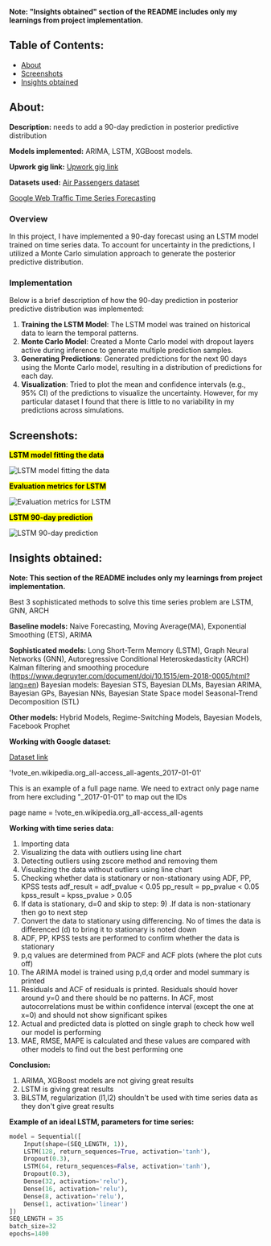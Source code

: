 
**Note: "Insights obtained" section of the README includes only my learnings from project implementation.**

## Table of Contents:
- [About](#about)
- [Screenshots](#screenshots)
- [Insights obtained](#insights-obtained)


## About:
**Description:** needs to add a 90-day prediction in posterior predictive distribution

**Models implemented:** ARIMA, LSTM, XGBoost models.

**Upwork gig link:** [Upwork gig link](https://www.upwork.com/jobs/~01e8bd802823c9cd1d)

**Datasets used:**
[Air Passengers dataset](https://www.kaggle.com/datasets/rakannimer/air-passengers)

[Google Web Traffic Time Series Forecasting](https://www.kaggle.com/competitions/web-traffic-time-series-forecasting/rules)

### Overview
In this project, I have implemented a 90-day forecast using an LSTM model trained on time series data. To account for uncertainty in the predictions, I utilized a Monte Carlo simulation approach to generate the posterior predictive distribution.

### Implementation
Below is a brief description of how the 90-day prediction in posterior predictive distribution was implemented:

1. **Training the LSTM Model**: The LSTM model was trained on historical data to learn the temporal patterns.
2. **Monte Carlo Model**: Created a Monte Carlo model with dropout layers active during inference to generate multiple prediction samples.
3. **Generating Predictions**: Generated predictions for the next 90 days using the Monte Carlo model, resulting in a distribution of predictions for each day.
4. **Visualization**: Tried to plot the mean and confidence intervals (e.g., 95% CI) of the predictions to visualize the uncertainty.
However, for my particular dataset I found that there is little to no variability in my predictions across simulations.


## Screenshots:

<mark><strong>LSTM model fitting the data</strong><mark>

![LSTM model fitting the data](https://github.com/user-attachments/assets/3d74e39c-0714-41bb-a10f-c15ba86bf73b)


<mark><strong>Evaluation metrics for LSTM</strong><mark>

![Evaluation metrics for LSTM](https://github.com/user-attachments/assets/bf068d11-081e-4294-bcfb-b00659a67f86)


<mark><strong>LSTM 90-day prediction</strong><mark>

![LSTM 90-day prediction](https://github.com/user-attachments/assets/045f760b-767d-4d8e-8922-812437d3e400)


## Insights obtained:
**Note: This section of the README includes only my learnings from project implementation.**

Best 3 sophisticated methods to solve this time series problem are LSTM, GNN, ARCH

**Baseline models:**
Naive Forecasting, Moving Average(MA), Exponential Smoothing (ETS), ARIMA

**Sophisticated models:**
Long Short-Term Memory (LSTM),
Graph Neural Networks (GNN),
Autoregressive Conditional Heteroskedasticity (ARCH)
Kalman filtering and smoothing procedure (https://www.degruyter.com/document/doi/10.1515/em-2018-0005/html?lang=en)
Bayesian models: Bayesian STS, Bayesian DLMs, Bayesian ARIMA, Bayesian GPs, Bayesian NNs, Bayesian State Space model
Seasonal-Trend Decomposition (STL)

**Other models:**
Hybrid Models, Regime-Switching Models, Bayesian Models, Facebook Prophet

**Working with Google dataset:**

[Dataset link](https://www.kaggle.com/competitions/web-traffic-time-series-forecasting/rules)

'!vote_en.wikipedia.org_all-access_all-agents_2017-01-01'

This is an example of a full page name. We need to extract only page name from here excluding "_2017-01-01" to map out the IDs

page name = !vote_en.wikipedia.org_all-access_all-agents

**Working with time series data:**

1) Importing data
2) Visualizing the data with outliers using line chart
3) Detecting outliers using zscore method and removing them
4) Visualizing the data without outliers using line chart
5) Checking whether data is stationary or non-stationary using ADF, PP, KPSS tests
   adf_result = adf_pvalue < 0.05
   pp_result = pp_pvalue < 0.05
   kpss_result = kpss_pvalue > 0.05
6) If data is stationary, d=0 and skip to step: 9) .If data is non-stationary then go to next step
7) Convert the data to stationary using differencing. No of times the data is differenced (d) to bring it to stationary is noted down
8) ADF, PP, KPSS tests are performed to confirm whether the data is stationary
9) p,q values are determined from PACF and ACF plots (where the plot cuts off)
10) The ARIMA model is trained using p,d,q order and model summary is printed
11) Residuals and ACF of residuals is printed. Residuals should hover around y=0 and there should be no patterns.
   In ACF, most autocorrelations must be within confidence interval (except the one at x=0) and should not show significant spikes
12) Actual and predicted data is plotted on single graph to check how well our model is performing
13) MAE, RMSE, MAPE is calculated and these values are compared with other models to find out the best performing one

**Conclusion:**
1. ARIMA, XGBoost models are not giving great results
2. LSTM is giving great results
3. BiLSTM, regularization (l1,l2) shouldn't be used with time series data as they don't give great results

**Example of an ideal LSTM, parameters for time series:**

```python
model = Sequential([
    Input(shape=(SEQ_LENGTH, 1)),
    LSTM(128, return_sequences=True, activation='tanh'),
    Dropout(0.3),
    LSTM(64, return_sequences=False, activation='tanh'),
    Dropout(0.3),
    Dense(32, activation='relu'),
    Dense(16, activation='relu'),
    Dense(8, activation='relu'),
    Dense(1, activation='linear')
])
SEQ_LENGTH = 35
batch_size=32
epochs=1400